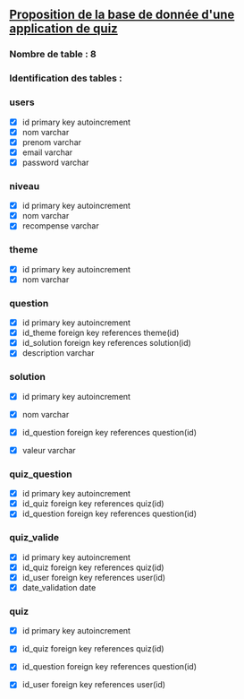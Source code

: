 ## [Proposition de la base de donnée d'une application de quiz](https://github.com)

### Nombre de table : 8

### Identification des tables :

### users

- [x] id primary key autoincrement 
- [x] nom varchar
- [x] prenom varchar
- [x] email varchar
- [x] password varchar

### niveau

- [x] id primary key autoincrement
- [x] nom varchar
- [x] recompense varchar

### theme
- [x] id primary key autoincrement 
- [x] nom varchar

### question
- [x] id primary key autoincrement 
- [x] id_theme foreign key references theme(id)
- [x] id_solution foreign key references solution(id)
- [x] description varchar

### solution

- [x] id primary key autoincrement 
- [x] nom varchar
- [x] id_question foreign key references question(id)
- [x] valeur varchar



### quiz_question
- [x] id primary key autoincrement 
- [x] id_quiz foreign key references quiz(id)
- [x] id_question foreign key references question(id)

### quiz_valide
- [x] id primary key autoincrement 
- [x] id_quiz foreign key references quiz(id)
- [x] id_user foreign key references user(id)
- [x] date_validation date

### quiz
- [x] id primary key autoincrement 
- [x] id_quiz foreign key references quiz(id)
- [x] id_question foreign key references question(id)
- [x] id_user foreign key references user(id)







